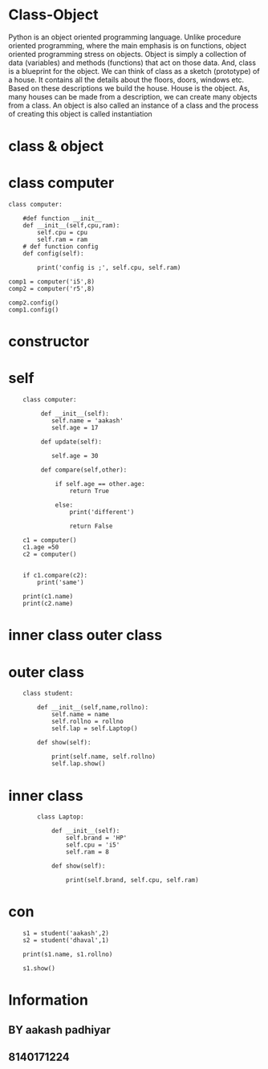 # Class-Object
Python is an object oriented programming language. Unlike procedure oriented programming, where the main emphasis is on functions, object oriented programming stress on objects.  Object is simply a collection of data (variables) and methods (functions) that act on those data. And, class is a blueprint for the object.  We can think of class as a sketch (prototype) of a house. It contains all the details about the floors, doors, windows etc. Based on these descriptions we build the house. House is the object.  As, many houses can be made from a description, we can create many objects from a class. An object is also called an instance of a class and the process of creating this object is called instantiation

# class & object

# class computer

    class computer:

        #def function __init__
        def __init__(self,cpu,ram):
            self.cpu = cpu
            self.ram = ram
        # def function config
        def config(self):

            print('config is ;', self.cpu, self.ram)

    comp1 = computer('i5',8)
    comp2 = computer('r5',8)

    comp2.config()
    comp1.config()
##
##

# constructor
# self

        class computer:

             def __init__(self):
                self.name = 'aakash'
                self.age = 17
                 
             def update(self):

                self.age = 30

             def compare(self,other):

                 if self.age == other.age:
                     return True

                 else:
                     print('different')

                     return False

        c1 = computer()
        c1.age =50
        c2 = computer()


        if c1.compare(c2):
            print('same')

        print(c1.name)
        print(c2.name)

##
# inner class outer class
##


# outer class
        class student:

            def __init__(self,name,rollno):
                self.name = name
                self.rollno = rollno
                self.lap = self.Laptop()

            def show(self):

                print(self.name, self.rollno)
                self.lap.show()
# inner class
            class Laptop:

                def __init__(self):
                    self.brand = 'HP'
                    self.cpu = 'i5'
                    self.ram = 8

                def show(self):

                    print(self.brand, self.cpu, self.ram)


# con
        s1 = student('aakash',2)
        s2 = student('dhaval',1)

        print(s1.name, s1.rollno)

        s1.show()


# Information

## BY aakash padhiyar

## 8140171224
